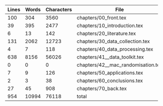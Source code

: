 Lines|Words|Characters|File
---|---|---|---
100|304|3560|chapters/00_front.tex
39|395|2477|chapters/10_introduction.tex
6|13|142|chapters/20_literature.tex
131|2062|12723|chapters/30_data_collection.tex
4|7|118|chapters/40_data_processing.tex
638|8156|56026|chapters/41__data_toolkit.tex
0|0|0|chapters/42__mac_randomisation.tex
7|9|126|chapters/50_applications.tex
2|3|38|chapters/60_conclusions.tex
27|45|908|chapters/70_back.tex
954|10994|76118|total
